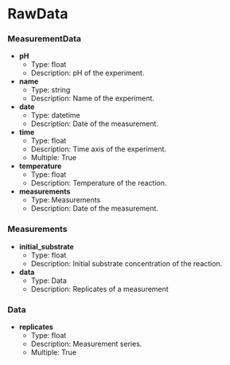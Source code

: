 # RawData

### MeasurementData

- __pH__
  - Type: float
  - Description: pH of the experiment.
- __name__
  - Type: string
  - Description: Name of the experiment.
- __date__
  - Type: datetime
  - Description: Date of the measurement.
- __time__
  - Type: float
  - Description: Time axis of the experiment.
  - Multiple: True
- __temperature__
  - Type: float
  - Description: Temperature of the reaction.
- __measurements__
  - Type: Measurements
  - Description: Date of the measurement.

### Measurements

- __initial_substrate__
  - Type: float
  - Description: Initial substrate concentration of the reaction.
- __data__
  - Type: Data
  - Description: Replicates of a measurement

### Data

- __replicates__
  - Type: float
  - Description: Measurement series.
  - Multiple: True
